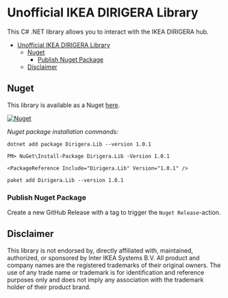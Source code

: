# Unofficial IKEA DIRIGERA Library

This C# .NET library allows you to interact with the IKEA DIRIGERA hub.

- [Unofficial IKEA DIRIGERA Library](#unofficial-ikea-dirigera-library)
  - [Nuget](#nuget)
    - [Publish Nuget Package](#publish-nuget-package)
  - [Disclaimer](#disclaimer)

## Nuget

This library is available as a Nuget [here](https://www.nuget.org/packages/Dirigera.Lib).

[![Nuget](https://img.shields.io/nuget/v/Dirigera.Lib)](https://www.nuget.org/packages/Dirigera.Lib)

*Nuget package installation commands:*
```
dotnet add package Dirigera.Lib --version 1.0.1

PM> NuGet\Install-Package Dirigera.Lib -Version 1.0.1

<PackageReference Include="Dirigera.Lib" Version="1.0.1" />

paket add Dirigera.Lib --version 1.0.1
```

### Publish Nuget Package
Create a new GitHub Release with a tag to trigger the `Nuget Release`-action.


## Disclaimer
This library is not endorsed by, directly affiliated with, maintained, authorized, or sponsored by Inter IKEA Systems B.V. All product and company names are the registered trademarks of their original owners. The use of any trade name or trademark is for identification and reference purposes only and does not imply any association with the trademark holder of their product brand.
